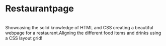 # Restaurantpage
<br>
Showcasing the solid knowledge of HTML and CSS creating a beautiful webpage for a restaurant.Aligning the different food items and drinks using a CSS layout grid!
